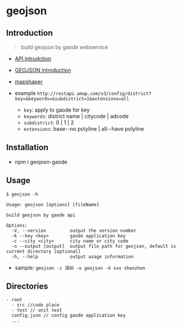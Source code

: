 # geojson

## Introduction

> build geojson by gaode webservice
- [API intrudction](https://lbs.amap.com/api/webservice/guide/api/district)
- [GEOJSON introduction](https://en.wikipedia.org/wiki/GeoJSON)
- [mapshaper](https://mapshaper.org/)

- example `http://restapi.amap.com/v3/config/district?key=&keywords=&subdistrict=1&extensions=all`
  - `key`: apply to gaode for key
  - `keywords`: district name | citycode | adcode
  - `subdistrict`: 0 | 1 | 2
  - `extensions`: base--no polyline | all--have polyline

## Installation

- npm i geojosn-gaode

## Usage
```
$ geojson -h

Usage: geojson [options] [fileName]

build geojson by gaode api

Options:
  -V, --version         output the version number
  -k --key <key>        gaode application key
  -c --city <city>      city name or city code
  -o --output [output]  output file path for geojson, default is current directory [optional]
  -h, --help            output usage information
```

- sample: `geojson -c 深圳 -o geojson -k xxx shenzhen`

## Directories
```
- root
  - src //code place
  - test // unit test
  config.json // config gaode application key
  ...
```


